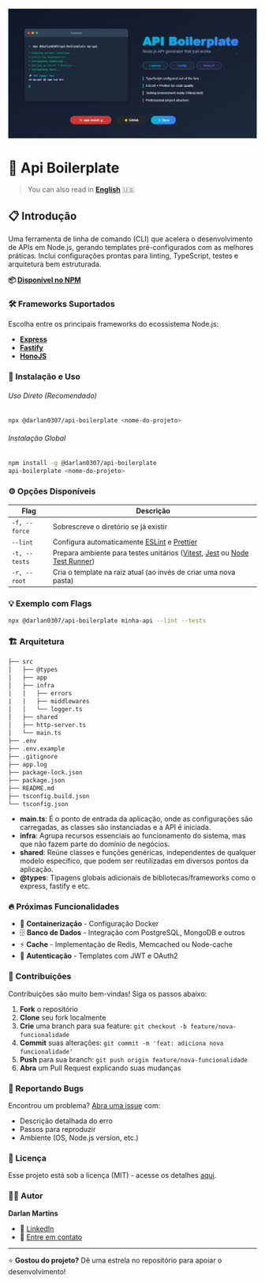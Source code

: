 ![Logo do projeto](./banner.png)

# 🚀 Api Boilerplate

> You can also read in **[English](./README-en.md)** 🇺🇸

## 📋 Introdução

Uma ferramenta de linha de comando (CLI) que acelera o desenvolvimento de APIs em Node.js, gerando templates pré-configurados com as melhores práticas. Inclui configurações prontas para linting, TypeScript, testes e arquitetura bem estruturada.

**📦 [Disponível no NPM](https://www.npmjs.com/package/@darlan0307/api-boilerplate)**

### 🛠️ Frameworks Suportados

Escolha entre os principais frameworks do ecossistema Node.js:

- **[Express](https://expressjs.com/)**
- **[Fastify](https://fastify.dev/)**
- **[HonoJS](https://hono.dev/)**

### 🚀 Instalação e Uso

###### Uso Direto (Recomendado)

```bash
npx @darlan0307/api-boilerplate <nome-do-projeto>
```

###### Instalação Global

```bash
npm install -g @darlan0307/api-boilerplate
api-boilerplate <nome-do-projeto>
```

### ⚙️ Opções Disponíveis

| Flag          | Descrição                                                                                                                                                                    |
| ------------- | ---------------------------------------------------------------------------------------------------------------------------------------------------------------------------- |
| `-f, --force` | Sobrescreve o diretório se já existir                                                                                                                                        |
| `--lint`      | Configura automaticamente [ESLint](https://eslint.org/) e [Prettier](https://prettier.io/)                                                                                   |
| `-t, --tests` | Prepara ambiente para testes unitários ([Vitest](https://vitest.dev/), [Jest](https://jestjs.io/pt-BR/) ou [Node Test Runner](https://nodejs.org/api/test.html#test-runner)) |
| `-r, --root`  | Cria o template na raiz atual (ao invés de criar uma nova pasta)                                                                                                             |

### 💡 Exemplo com Flags

```bash
npx @darlan0307/api-boilerplate minha-api --lint --tests
```

### 🏗️ Arquitetura

```
├── src
│   ├── @types
│   ├── app
│   ├── infra
|   |   ├── errors
|   |   ├── middlewares
│   │   └── logger.ts
│   ├── shared
│   ├── http-server.ts
│   └── main.ts
├── .env
├── .env.example
├── .gitignore
├── app.log
├── package-lock.json
├── package.json
├── README.md
├── tsconfig.build.json
└── tsconfig.json
```

- **main.ts**: É o ponto de entrada da aplicação, onde as configurações são carregadas, as classes são instanciadas e a API é iniciada.
- **infra**: Agrupa recursos essenciais ao funcionamento do sistema, mas que não fazem parte do domínio de negócios.
- **shared**: Reúne classes e funções genéricas, independentes de qualquer modelo específico, que podem ser reutilizadas em diversos pontos da aplicação.
- **@types**: Tipagens globais adicionais de bibliotecas/frameworks como o express, fastify e etc.

### 🔥 Próximas Funcionalidades

- 🐳 **Containerização** - Configuração Docker
- 🗄️ **Banco de Dados** - Integração com PostgreSQL, MongoDB e outros
- ⚡ **Cache** - Implementação de Redis, Memcached ou Node-cache
- 🔐 **Autenticação** - Templates com JWT e OAuth2

### 🤝 Contribuições

Contribuições são muito bem-vindas! Siga os passos abaixo:

1. **Fork** o repositório
2. **Clone** seu fork localmente
3. **Crie** uma branch para sua feature: `git checkout -b feature/nova-funcionalidade`
4. **Commit** suas alterações: `git commit -m 'feat: adiciona nova funcionalidade'`
5. **Push** para sua branch: `git push origin feature/nova-funcionalidade`
6. **Abra** um Pull Request explicando suas mudanças

### 🐛 Reportando Bugs

Encontrou um problema? [Abra uma issue](../../issues) com:

- Descrição detalhada do erro
- Passos para reproduzir
- Ambiente (OS, Node.js version, etc.)

### 📄 Licença

Esse projeto está sob a licença (MIT) - acesse os detalhes [aqui](https://choosealicense.com/licenses/mit/).

### 👨‍💻 Autor

**Darlan Martins**

- 💼 [LinkedIn](https://www.linkedin.com/in/darlan-martins-8a7956259/)
- 📧 [Entre em contato](mailto:darlanchagas2020@gmail.com)

---

⭐ **Gostou do projeto?** Dê uma estrela no repositório para apoiar o desenvolvimento!
